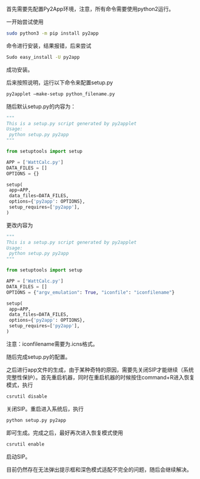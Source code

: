 首先需要先配置Py2App环境，注意，所有命令需要使用python2运行。

一开始尝试使用

```bash
sudo python3 -m pip install py2app
```

命令进行安装，结果报错，后来尝试

```bash
Sudo easy_install -U py2app
```

成功安装。

后来按照说明，运行以下命令来配置setup.py

```bash
py2applet —make-setup python_filename.py
```

随后默认setup.py的内容为：

```python
"""
This is a setup.py script generated by py2applet
Usage:
 python setup.py py2app
"""

from setuptools import setup

APP = ['WattCalc.py']
DATA_FILES = []
OPTIONS = {}

setup(
 app=APP,
 data_files=DATA_FILES,
 options={'py2app': OPTIONS},
 setup_requires=['py2app'],
)
```

更改内容为

```python
"""
This is a setup.py script generated by py2applet
Usage:
 python setup.py py2app
"""

from setuptools import setup

APP = ['WattCalc.py']
DATA_FILES = []
OPTIONS = {"argv_emulation": True, "iconfile": "iconfilename"}

setup(
 app=APP,
 data_files=DATA_FILES,
 options={'py2app': OPTIONS},
 setup_requires=['py2app'],
)
```


注意：iconfilename需要为.icns格式。

随后完成setup.py的配置。

之后进行app文件的生成，由于某种奇特的原因，需要先关闭SIP才能继续（系统完整性保护）。首先重启机器，同时在重启机器的时候按住command+R进入恢复模式，执行

```bash
csrutil disable
```

关闭SIP。重启进入系统后，执行

```bash
python setup.py py2app
```

即可生成。完成之后，最好再次进入恢复模式使用

```bash
csrutil enable
```

启动SIP。

目前仍然存在无法弹出提示框和深色模式适配不完全的问题，随后会继续解决。

